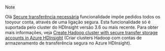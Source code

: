 > [!NOTE]
> Olá [Secure transferência necessária](../articles/storage/common/storage-require-secure-transfer.md) funcionalidade impõe pedidos todos os tooyour conta, através de uma ligação segura. Esta funcionalidade só é suportada pelo cluster do HDInsight versão 3.6 ou mais recente. Para obter mais informações, veja [Create Hadoop cluster with secure transfer storage accounts in Azure HDInsight](../articles/hdinsight/hdinsight-hadoop-create-linux-clusters-with-secure-transfer-storage.md) (Criar clusters Hadoop com contas de armazenamento de transferência segura no Azure HDInsight).

